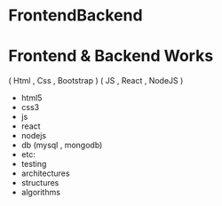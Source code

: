 # FrontendBackend
Frontend &amp; Backend Works
============================
( Html , Css , Bootstrap )
( JS , React , NodeJS )

* html5 
* css3  
* js 
* react
* nodejs
* db (mysql , mongodb)
* etc:
* testing
* architectures
* structures
* algorithms
